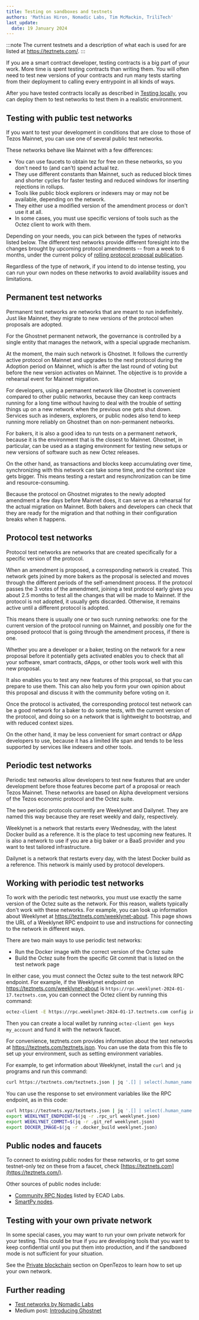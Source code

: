 ```yaml
---
title: Testing on sandboxes and testnets
authors: 'Mathias Hiron, Nomadic Labs, Tim McMackin, TriliTech'
last_update:
  date: 19 January 2024
---
```


:::note
The current testnets and a description of what each is used for are listed at https://teztnets.com/.
:::

If you are a smart contract developer, testing contracts is a big part of your work. More time is spent testing contracts than writing them. You will often need to test new versions of your contracts and run many tests starting from their deployment to calling every entrypoint in all kinds of ways.

After you have tested contracts locally as described in [Testing locally](./testing), you can deploy them to test networks to test them in a realistic environment.

## Testing with public test networks

If you want to test your development in conditions that are close to those of Tezos Mainnet, you can use one of several public test networks.

These networks behave like Mainnet with a few differences:

- You can use faucets to obtain tez for free on these networks, so you don't need to (and can't) spend actual tez.
- They use different constants than Mainnet, such as reduced block times and shorter cycles for faster testing and reduced windows for inserting rejections in rollups.
- Tools like public block explorers or indexers may or may not be available, depending on the network.
- They either use a modified version of the amendment process or don't use it at all.
- In some cases, you must use specific versions of tools such as the Octez client to work with them.

Depending on your needs, you can pick between the types of networks listed below. The different test networks provide different foresight into the changes brought by upcoming protocol amendments -- from a week to 6 months, under the current policy of [rolling protocol proposal publication](https://research-development.nomadic-labs.com/regular-scheduling-for-our-tezos-proposals.html).

Regardless of the type of network, if you intend to do intense testing, you can run your own nodes on these networks to avoid availability issues and limitations.

## Permanent test networks

Permanent test networks are networks that are meant to run indefinitely. Just like Mainnet, they migrate to new versions of the protocol when proposals are adopted.

For the Ghostnet permanent network, the governance is controlled by a single entity that manages the network, with a special upgrade mechanism.

At the moment, the main such network is Ghostnet. It follows the currently active protocol on Mainnet and upgrades to the next protocol during the Adoption period on Mainnet, which is after the last round of voting but before the new version activates on Mainnet. The objective is to provide a rehearsal event for Mainnet migration.

For developers, using a permanent network like Ghostnet is convenient compared to other public networks, because they can keep contracts running for a long time without having to deal with the trouble of setting things up on a new network when the previous one gets shut down. Services such as indexers, explorers, or public nodes also tend to keep running more reliably on Ghostnet than on non-permanent networks.

For bakers, it is also a good idea to run tests on a permanent network, because it is the environment that is the closest to Mainnet. Ghostnet, in particular, can be used as a staging environment for testing new setups or new versions of software such as new Octez releases.

On the other hand, as transactions and blocks keep accumulating over time, synchronizing with this network can take some time, and the context size gets bigger. This means testing a restart and resynchronization can be time and resource-consuming.

Because the protocol on Ghostnet migrates to the newly adopted amendment a few days before Mainnet does, it can serve as a rehearsal for the actual migration on Mainnet. Both bakers and developers can check that they are ready for the migration and that nothing in their configuration breaks when it happens.

## Protocol test networks

Protocol test networks are networks that are created specifically for a specific version of the protocol.

When an amendment is proposed, a corresponding network is created. This network gets joined by more bakers as the proposal is selected and moves through the different periods of the self-amendment process. If the protocol passes the 3 votes of the amendment, joining a test protocol early gives you about 2.5 months to test all the changes that will be made to Mainnet. If the protocol is not adopted, it usually gets discarded. Otherwise, it remains active until a different protocol is adopted.

This means there is usually one or two such running networks: one for the current version of the protocol running on Mainnet, and possibly one for the proposed protocol that is going through the amendment process, if there is one.

Whether you are a developer or a baker, testing on the network for a new proposal before it potentially gets activated enables you to check that all your software, smart contracts, dApps, or other tools work well with this new proposal.

It also enables you to test any new features of this proposal, so that you can prepare to use them. This can also help you form your own opinion about this proposal and discuss it with the community before voting on it.

Once the protocol is activated, the corresponding protocol test network can be a good network for a baker to do some tests, with the current version of the protocol, and doing so on a network that is lightweight to bootstrap, and with reduced context sizes.

On the other hand, it may be less convenient for smart contract or dApp developers to use, because it has a limited life span and tends to be less supported by services like indexers and other tools.

## Periodic test networks

Periodic test networks allow developers to test new features that are under development before those features become part of a proposal or reach Tezos Mainnet.
These networks are based on Alpha development versions of the Tezos economic protocol and the Octez suite.

The two periodic protocols currently are Weeklynet and Dailynet.
They are named this way because they are reset weekly and daily, respectively.

Weeklynet is a network that restarts every Wednesday, with the latest Docker build as a reference. It is the place to test upcoming new features. It is also a network to use if you are a big baker or a BaaS provider and you want to test tailored infrastructure.

Dailynet is a network that restarts every day, with the latest Docker build as a reference. This network is mainly used by protocol developers.

## Working with periodic test networks

To work with the periodic test networks, you must use exactly the same version of the Octez suite as the network.
For this reason, wallets typically don't work with these networks.
For example, you can look up information about Weeklynet at https://teztnets.com/weeklynet-about.
This page shows the URL of a Weeklynet RPC endpoint to use and instructions for connecting to the network in different ways.

There are two main ways to use periodic test networks:

- Run the Docker image with the correct version of the Octez suite
- Build the Octez suite from the specific Git commit that is listed on the test network page

In either case, you must connect the Octez suite to the test network RPC endpoint.
For example, if the Weeklynet endpoint on https://teztnets.com/weeklynet-about is `https://rpc.weeklynet-2024-01-17.teztnets.com`, you can connect the Octez client by running this command:

```bash
octez-client -E https://rpc.weeklynet-2024-01-17.teztnets.com config init
```

Then you can create a local wallet by running `octez-client gen keys my_account` and fund it with the network faucet.

For convenience, teztnets.com provides information about the test networks at https://teztnets.com/teztnets.json.
You can use the data from this file to set up your environment, such as setting environment variables.

For example, to get information about Weeklynet, install the `curl` and `jq` programs and run this command:

```bash
curl https://teztnets.com/teztnets.json | jq '.[] | select(.human_name == "Weeklynet")'
```

You can use the response to set environment variables like the RPC endpoint, as in this code:

```bash
curl https://teztnets.xyz/teztnets.json | jq '.[] | select(.human_name == "Weeklynet")' > weeklynet.json
export WEEKLYNET_ENDPOINT=$(jq -r .rpc_url weeklynet.json)
export WEEKLYNET_COMMIT=$(jq -r .git_ref weeklynet.json)
export DOCKER_IMAGE=$(jq -r .docker_build weeklynet.json)
```

## Public nodes and faucets

To connect to existing public nodes for these networks, or to get some testnet-only tez on these from a faucet, check [https://teztnets.com](https://teztnets.com/).

Other sources of public nodes include:

- [Community RPC Nodes](https://tezostaquito.io/docs/rpc_nodes) listed by ECAD Labs.
- [SmartPy nodes](https://smartpy.io/nodes).

## Testing with your own private network

In some special cases, you may want to run your own private network for your testing. This could be true if you are developing tools that you want to keep confidential until you put them into production, and if the sandboxed mode is not sufficient for your situation.

See the [Private blockchain](https://opentezos.com/private) section on OpenTezos to learn how to set up your own network.

## Further reading

- [Test networks by Nomadic Labs](https://tezos.gitlab.io/introduction/test_networks.html)
- Medium post: [Introducing Ghostnet](https://medium.com/the-aleph/introducing-ghostnet-1bf39976e61f)
